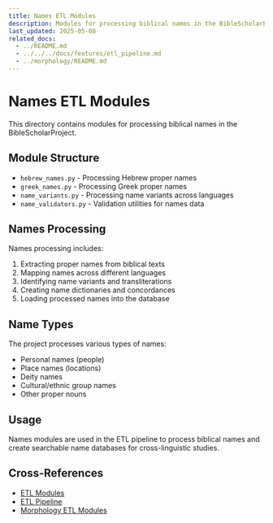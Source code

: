 ```yaml
---
title: Names ETL Modules
description: Modules for processing biblical names in the BibleScholarProject
last_updated: 2025-05-08
related_docs:
  - ../README.md
  - ../../../docs/features/etl_pipeline.md
  - ../morphology/README.md
---
```

# Names ETL Modules

This directory contains modules for processing biblical names in the BibleScholarProject.

## Module Structure

- `hebrew_names.py` - Processing Hebrew proper names
- `greek_names.py` - Processing Greek proper names
- `name_variants.py` - Processing name variants across languages
- `name_validators.py` - Validation utilities for names data

## Names Processing

Names processing includes:

1. Extracting proper names from biblical texts
2. Mapping names across different languages
3. Identifying name variants and transliterations
4. Creating name dictionaries and concordances
5. Loading processed names into the database

## Name Types

The project processes various types of names:

- Personal names (people)
- Place names (locations)
- Deity names
- Cultural/ethnic group names
- Other proper nouns

## Usage

Names modules are used in the ETL pipeline to process biblical names and create searchable name databases for cross-linguistic studies.

## Cross-References
- [ETL Modules](../README.md)
- [ETL Pipeline](../../../docs/features/etl_pipeline.md)
- [Morphology ETL Modules](../morphology/README.md) 